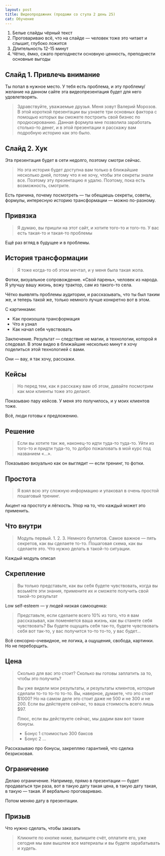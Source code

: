 ```yaml
---
layout: post
title: Видеопродажник (продажи со стула 2 день 25)
cat: Обучение
---
```


1. Белые слайды чёрный текст
2. Проговариваю всё, что на слайде — человек тоже это читает и слышит, глубоко ложится
3. Длительность 12-15 минут
4. Чётко, ёмко, сжато преподнести основную ценность, преподнести основные выгоды

## Слайд 1. Привлечь внимание

Ты попал в нужное место. У тебя есть проблема, и эту проблему/желание на данном сайте эта видеопрезентация будет для него удовлетворять.

> Здравствуйте, уважаемые друзья. Меня зовут Валерий Морозов. В этой короткой презентации вы узнаете три основных фактора с помощью которых вы сможете построить свой бизнес по продюсированию. Данная формула мне позволила заработать столько-то денег, и в этой презентации я расскажу вам подробную историю как это было.

## Слайд 2. Хук

Эта презентация будет в сети недолго, поэтому смотри сейчас.

> Но эта история будет доступна вам только в ближайшие несколько дней, потому что я не хочу, чтобы эти секреты знали все. Поэтому эту презентацию я удалю. Поэтому, пока есть возможность, смотрите.

Есть причина, почему посмотреть — ты обещаешь секреты, советы, формулы, интересную историю трансформации — можно по-разному.

## Привязка

> Я думаю, вы пришли на этот сайт, и хотите того-то и того-то. У вас есть такая-то и такая-то проблемы

Ещё раз вгляд в будущее и в проблемы.

## История трансформации

> Я тоже когда-то об этом мечтал, и у меня была такая жопа.

Фотки, визуальное сопровождение. «Свой парень», человек из народа. Я улучшу вашу жизнь, вожу трактор, сам из такого-то села.

Чётко выявлять проблемы аудитории, и рассказывать, что ты был таким же, и теперь такой же, только немного лучше конкретно вот в этом.

С картинками:

- Как произошла трансформация
- Что я узнал
- Как начал себя чувствовать

Заключение. Результат — следствие не магии, а технологии, которой я следовал. В этом видео в ближайшие несколько минут я хочу поделиться этой технологией с вами.

Они — вау, я так хочу, расскажи.

## Кейсы

> Но перед тем, как я расскажу вам об этом, давайте посмотрим как мои клиенты тоже это делают.

Показываю пару кейсов. У меня это получилось, и у моих клиентов тоже.

Всё, люди готовы к предложению.

## Решение

> Если вы хотите так же, наконец-то идти туда-то туда-то. Уйти из того-то и придти туда-то, то добро пожаловать в мой курс под названием «...».

Показываю визуально как он выглядит — если тренинг, то фотки.

## Простота

> Я взял всю эту сложную информацию и упаковал в очень простой пошаговый тренинг.

Акцент на простоту и лёгкость. Упор на то, что каждый может это применить.

## Что внутри

> Модуль первый. 1. 2. 3. Немного буллитов.
> Самое важное — пять секретов, как вы сделаете то-то. Пошаговая схема, как вы сделаете это. Что нужно делать в такой-то ситуации.

Каждый модуль описал

## Скрепление

> Вы только представьте, как вы себя будете чувствовать, когда вы возьмёте эти знания, примените их и сможете получить свой такой-то результат

Low self-esteem — у людей низкая самооценка:

> Представьте, если сделаете всего 10% из того, что я вам рассказывал, как поменяется ваша жизнь, как вы станете себя чувствовать? Вы будете ощущать себя так-то, будете чувствовать себя вот так-то, у вас получится то-то то-то, у вас будет...

Всё сенсорно-очевидное, не логика, а ощущения, свобода, картинки. Но не переборщить.

## Цена

> Сколько для вас это стоит? Сколько вы готовы заплатить за то, чтобы это получить?
> 
> Вы уже видели мои результаты, и результаты клиентов, которые сделали то-то то-то то-то. Вы, наверное, думаете, что это стоит $1000? Но на самом деле это стоит даже не 500 и не 300 и не 200. Если вы действуете сейчас, то ваша стоимость всего лишь $97.
> 
> Плюс, если вы действуете сейчас, мы дадим вам вот такие бонусы.
> 
> - Бонус 1 стоимостью 300 баксов
> - Бонус 2 ...

Рассказываю про бонусы, закрепляю гарантией, что сделка безрисковая.

## Ограничение

Делаю ограничение. Например, прямо в презентации — будет продаваться три раза, вот в такую дату такая цена, в такую дату такая, в такую — такая. И вербально проговариваю.

Потом меняю дату в презентации.

## Призыв

Что нужно сделать, чтобы заказать

> Кликните по кнопке ниже, выпишите счёт, оплатите его, уже сегодня мы вам вышлем все материалы и вы будете зарабатывать и худеть.

